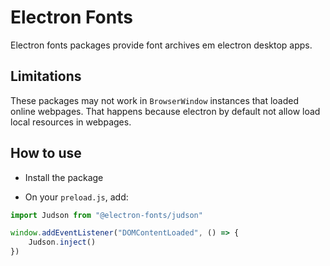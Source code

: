 # Electron Fonts

Electron fonts packages provide font archives em electron desktop apps.

## Limitations

These packages may not work in `BrowserWindow` instances that loaded online webpages. That happens because electron by default not allow load local resources in webpages.

## How to use

* Install the package

* On your `preload.js`, add:

```ts
import Judson from "@electron-fonts/judson"

window.addEventListener("DOMContentLoaded", () => {
    Judson.inject()
})
```